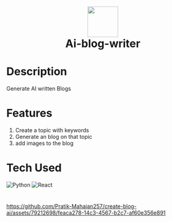 <div align="center">
      <h1> <img src="https://i.postimg.cc/sf82nyZS/favicon12.png" width="80px"><br/>Ai-blog-writer</h1>
     </div>

# Description

Generate AI written Blogs

# Features

1. Create a topic with keywords
2. Generate an blog on that topic
3. add images to the blog

# Tech Used

![Python](https://img.shields.io/badge/python-3670A0?style=for-the-badge&logo=python&logoColor=ffdd54) ![React](https://img.shields.io/badge/react-%2320232a.svg?style=for-the-badge&logo=react&logoColor=%2361DAFB)

#

https://github.com/Pratik-Mahajan257/create-blog-ai/assets/79212698/feaca278-14c3-4567-b2c7-af60e356e891

